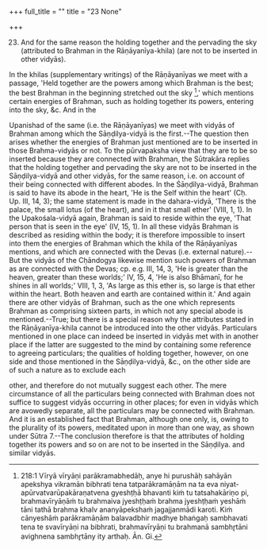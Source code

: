 +++
full_title = ""
title = "23 None"

+++


23. And for the same reason the holding together and the pervading the sky (attributed to Brahman in the Rāṇāyanīya-khila) (are not to be inserted in other vidyās).

In the khilas (supplementary writings) of the Rāṇāyanīyas we meet with a passage, 'Held together are the powers among which Brahman is the best; the best Brahman in the beginning stretched out the sky [^fn_142],' which mentions certain energies of Brahman, such as holding together its powers, entering into the sky, &c. And in the

[^fn_142]: 218:1 Vīryā vīryāṇi parākramabhedāḥ, anye hi purushāḥ sahāyān apekshya vikramān bibhrati tena tatparākramāṇām na ta eva niyat-apūrvatvarūpakāraṇatvena gyeshṭḥā bhavanti kiṁ tu tatsahakāriṇo pi, brahmavīryāṇāṁ tu brahmaiva jyeshṭḥaṁ brahma jyeshṭḥaṁ yeshāṁ tāni tathā brahma khalv ananyāpekshaṁ jagajjanmādi karoti. Kiṁ cānyeshāṁ parākramāṇām balavadbhir madhye bhaṅgaḥ sambhavati tena te svavīryāṇi na bibhrati, brahmavīryāṇi tu brahmanā sambhr̥tāni avighnena sambhr̥tāny ity arthaḥ. Ān. Gi.

Upanishad of the same (i.e. the Rāṇāyanīyas) we meet with vidyās of Brahman among which the Sāṇḍilya-vidyā is the first.--The question then arises whether the energies of Brahman just mentioned are to be inserted in those Brahma-vidyās or not. To the pūrvapaksha view that they are to be so inserted because they are connected with Brahman, the Sūtrakāra replies that the holding together and pervading the sky are not to be inserted in the Sāṇḍilya-vidyā and other vidyās, for the same reason, i.e. on account of their being connected with different abodes. In the Śāṇḍilya-vidyā, Brahman is said to have its abode in the heart, 'He is the Self within the heart' (Cḥ. Up. III, 14, 3); the same statement is made in the dahara-vidyā, 'There is the palace, the small lotus (of the heart), and in it that small ether' (VIII, 1, 1). In the Upakośala-vidyā again, Brahman is said to reside within the eye, 'That person that is seen in the eye' (IV, 15, 1). In all these vidyās Brahman is described as residing within the body; it is therefore impossible to insert into them the energies of Brahman which the khila of the Rāṇāyanīyas mentions, and which are connected with the Devas (i.e. external nature).--But the vidyās of the Cḥāndogya likewise mention such powers of Brahman as are connected with the Devas; cp. e.g. III, 14, 3, 'He is greater than the heaven, greater than these worlds;' IV, 15, 4, 'He is also Bhāmanī, for he shines in all worlds;' VIII, 1, 3, 'As large as this ether is, so large is that ether within the heart. Both heaven and earth are contained within it.' And again there are other vidyās of Brahman, such as the one which represents Brahman as comprising sixteen parts, in which not any special abode is mentioned.--True; but there is a special reason why the attributes stated in the Rāṇāyanīya-khila cannot be introduced into the other vidyās. Particulars mentioned in one place can indeed be inserted in vidyās met with in another place if the latter are suggested to the mind by containing some reference to agreeing particulars; the qualities of holding together, however, on one side and those mentioned in the Sāṇḍilya-vidyā, &c., on the other side are of such a nature as to exclude each

other, and therefore do not mutually suggest each other. The mere circumstance of all the particulars being connected with Brahman does not suffice to suggest vidyās occurring in other places; for even in vidyās which are avowedly separate, all the particulars may be connected with Brahman. And it is an established fact that Brahman, although one only, is, owing to the plurality of its powers, meditated upon in more than one way, as shown under Sūtra 7.--The conclusion therefore is that the attributes of holding together its powers and so on are not to be inserted in the Sāṇḍilya. and similar vidyās.

